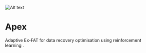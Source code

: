 ![Alt text](n_apex/src/Apex-Utility/APEX%20logo.png?raw=true "Title")

# Apex
Adaptive Ex-FAT for data recovery optimisation using reinforcement learning .
